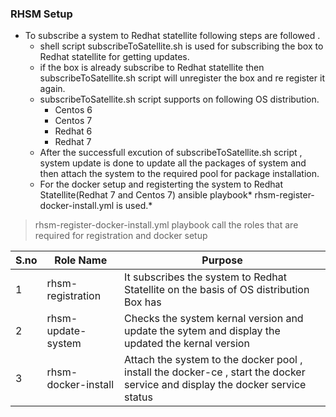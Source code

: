 ### RHSM Setup

- To subscribe a system to Redhat statellite following steps are followed . 
    - shell script subscribeToSatellite.sh is used for subscribing the box to Redhat statellite for getting updates. 
	- if the box is already subscribe to Redhat statellite then subscribeToSatellite.sh script will unregister the box and re register it again.
	- subscribeToSatellite.sh script supports on following OS distribution.
	 	- Centos 6
	 	- Centos 7
		- Redhat 6
	 	- Redhat 7
	- After the successfull excution of subscribeToSatellite.sh script , system update is done to update all the packages of system and then attach the system to the required pool for package installation.
	- For the docker setup  and registerting the system to Redhat Statellite(Redhat 7 and Centos 7)  ansible playbook* rhsm-register-docker-install.yml  is used.*
> rhsm-register-docker-install.yml playbook call the roles that are required for registration and docker setup

| S.no 	| Role Name 	| Purpose 	|
|------	|---------------------	|--------------------------------------------------------------------------------------------------------------------------------	|
| 1 	| rhsm-registration 	| It subscribes  the system to Redhat Statellite on the basis of OS distribution Box has 	|
| 2 	| rhsm-update-system 	| Checks the system kernal version and update the sytem and display the updated the kernal version 	|
| 3 	| rhsm-docker-install 	| Attach the system to the docker pool , install the docker-ce , start the docker service and display the docker service status| 	|

